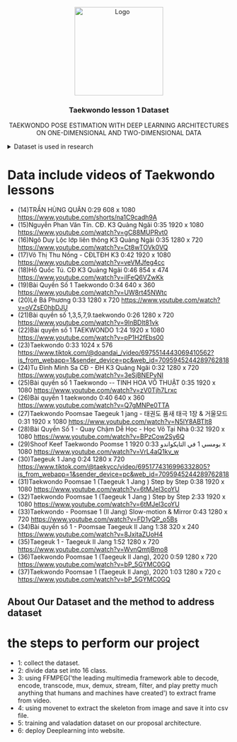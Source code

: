 <br />
<div align="center">
  <a href="https://user-images.githubusercontent.com/96684519/236389100-e2e9efc1-9730-43d8-9b0e-21b32fac0052.png">
    <img src="https://user-images.githubusercontent.com/96684519/236389100-e2e9efc1-9730-43d8-9b0e-21b32fac0052.png" alt="Logo" width="200" height="200">
  </a>

  <h3 align="center">Taekwondo lesson 1 Dataset </h3>

  <p align="center">
    TAEKWONDO POSE ESTIMATION WITH DEEP LEARNING ARCHITECTURES ON ONE-DIMENSIONAL AND TWO-DIMENSIONAL DATA
    <br />
    
  </p>
</div>


<details>
  <summary>Dataset is used in research</summary>
  <ol>
    <li>
      <a >Our dataset</a>
      <ul>
        <li><a href="https://ctueduvn-my.sharepoint.com/personal/nthai_cit_ctu_edu_vn/_layouts/15/onedrive.aspx?ga=1&id=%2Fpersonal%2Fnthai%5Fcit%5Fctu%5Fedu%5Fvn%2FDocuments%2Farchived%2Dresearch%2Dpaper%2Dmaster%2DPhD%2Fdetai%2Dnckh%2Dsv%2FTSV2022%2D33%2Dhab1910216%40student%2Ectu%2Eedu%2Evn%2Ftsv2022%2D33%2Dshared%2Dfiles">TAEKWONDO LESSON 1 (click here)</a></li>
      </ul>
    </li>
    <li>
      <a >KTH (Human action dataset)</a>
      <ul>
        <li><a href="https://www.csc.kth.se/cvap/actions/">Include: walking, jogging, running, boxing, hand waving and hand clapping label (click here)</a></li>
      </ul>
    </li>
    
  </ol>
</details>

# Data include videos of Taekwondo lessons
- (14)TRẦN HÙNG QUÂN	0:29	608 x 1080			https://www.youtube.com/shorts/na1C9cadh9A
- (15)Nguyễn Phan Văn Tín. CĐ. K3 Quảng Ngãi	0:35	1920 x 1080			https://www.youtube.com/watch?v=gC88MUPRvt0
- (16)Ngô Duy Lộc lớp liên thông K3 Quảng Ngãi	0:35	1280 x 720			https://www.youtube.com/watch?v=Ct8wTOVk0VQ
- (17)Võ Thị Thu Nồng - CĐLTĐH K3	0:42	1920 x 1080			https://www.youtube.com/watch?v=veVMJfeg4cc
- (18)Hồ Quốc Tú. CĐ K3 Quảng Ngãi	0:46	854 x 474			https://www.youtube.com/watch?v=ilFeQ6VZwKk
- (19)Bài Quyền Số 1 Taekwondo	0:34	640 x 360			https://www.youtube.com/watch?v=UW8rt45NWtc
- (20)Lê Bá Phương	0:33	1280 x 720			https://www.youtube.com/watch?v=oVZsE0hbDJU
- (21)Bài quyền số 1,3,5,7,9.taekwondo	0:26	1280 x 720			https://www.youtube.com/watch?v=9lnBDlt81vk
- (22)Bài quyền số 1 TAEKWONDO	1:24	1920 x 1080			https://www.youtube.com/watch?v=pP1H2fEbs00
- (23)Taekwondo	0:33	1024 x 576			https://www.tiktok.com/@doandai_/video/6975514443069410562?is_from_webapp=1&sender_device=pc&web_id=7095945244289762818
- (24)Tu Đình Minh Sa CĐ - ĐH K3 Quảng Ngãi	0:32	1280 x 720			https://www.youtube.com/watch?v=3eSjBNEPvNI
- (25)Bài quyền số 1 Taekwondo -- TINH HOA VÕ THUẬT	0:35	1920 x 1080			https://www.youtube.com/watch?v=zV0Tjh7Lrxc
- (26)Bài quyền 1 taekwondo	0:40	640 x 360			https://www.youtube.com/watch?v=Q7gMNPe0TTA
- (27)Taekwondo Poomsae Taegeuk 1 jang - 태권도 품새 태극 1장 & 거울모드	0:31	1920 x 1080			https://www.youtube.com/watch?v=N5lY8ABTlt8
- (28)Bài Quyền Số 1 - Quay Chậm Dễ Học - Học Võ Tại Nhà	0:32	1920 x 1080			https://www.youtube.com/watch?v=BPzCow2Sy6Q
- (29)Shoof Keef Taekwondo Poomse 1 بومسي 1 في التايكواندو	0:33	1920 x 1080			https://www.youtube.com/watch?v=VrL4aQ1kv_w
- (30)Taegeuk 1 Jang	0:24	1280 x 720			https://www.tiktok.com/@taekycc/video/6951774316996332805?is_from_webapp=1&sender_device=pc&web_id=7095945244289762818
- (31)Taekwondo Poomsae 1 (Taegeuk 1 Jang ) Step by Step	0:38	1920 x 1080			https://www.youtube.com/watch?v=6tMJel3coYU
- (32)Taekwondo Poomsae 1 (Taegeuk 1 Jang ) Step by Step	2:33	1920 x 1080			https://www.youtube.com/watch?v=6tMJel3coYU
- (33)Taekwondo - Poomsae 1 (Il Jang) Slow-motion & Mirror	0:43	1280 x 720			https://www.youtube.com/watch?v=FD1yQP_o5Bs
- (34)Bài quyền số 1 - Poomsae Taegeuk Il Jang	1:38	320 x 240			https://www.youtube.com/watch?v=8JxitaZUoH4
- (35)Taegeuk 1 -  Taegeuk Il Jang	1:52	1280 x 720			https://www.youtube.com/watch?v=WvnQmtjBmo8
- (36)Taekwondo Poomsae 1 (Taegeuk Il Jang), 2020	0:59	1280 x 720			https://www.youtube.com/watch?v=bP_5GYMC0GQ
- (37)Taekwondo Poomsae 1 (Taegeuk Il Jang), 2020	1:03	1280 x 720		c	https://www.youtube.com/watch?v=bP_5GYMC0GQ

## About Our Dataset and the method to address dataset
# the steps to perform our project
- 1: collect the dataset.
- 2: divide data set into 16 class.
- 3: using FFMPEG('the leading multimedia framework able to decode, encode, transcode, mux, demux, stream, filter, and play pretty much anything that humans and machines have created') to extract frame from video.
- 4: using movenet to extract the skeleton from image and save it into csv file.
- 5: training and valadation dataset on our proposal architecture.
- 6: deploy Deeplearning into website.
